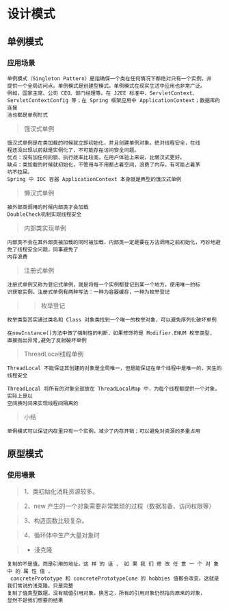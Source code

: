 # 设计模式

## 单例模式

### 应用场景

    单例模式（Singleton Pattern）是指确保一个类在任何情况下都绝对只有一个实例，并
    提供一个全局访问点。单例模式是创建型模式。单例模式在现实生活中应用也非常广泛。
    例如，国家主席、公司 CEO、部门经理等。在 J2EE 标准中，ServletContext、
    ServletContextConfig 等；在 Spring 框架应用中 ApplicationContext；数据库的连接
    池也都是单例形式
    
> 饿汉式单例  

    饿汉式单例是在类加载的时候就立即初始化，并且创建单例对象。绝对线程安全，在线
    程还没出现以前就是实例化了，不可能存在访问安全问题。
    优点：没有加任何的锁、执行效率比较高，在用户体验上来说，比懒汉式更好。
    缺点：类加载的时候就初始化，不管用与不用都占着空间，浪费了内存，有可能占着茅
    坑不拉屎。
    Spring 中 IOC 容器 ApplicationContext 本身就是典型的饿汉式单例  
    
> 懒汉式单例

    被外部类调用的时候内部类才会加载
    DoubleCheck机制实现线程安全
    
> 内部类实现单例

    内部类不会在其外部类被加载的同时被加载，内部类一定是要在方法调用之前初始化，巧妙地避免了线程安全问题，同事避免了
    内存浪费
    
> 注册式单例

    注册式单例又称为登记式单例，就是将每一个实例都登记到某一个地方，使用唯一的标
    识获取实例。注册式单例有两种写法：一种为容器缓存，一种为枚举登记    
    
            
>> 枚举登记

    枚举类型其实通过类名和 Class 对象类找到一个唯一的枚举对象，可以避免序列化破坏单例
    
    在newInstance()方法中做了强制性的判断，如果修饰符是 Modifier.ENUM 枚举类型，
    直接抛出异常,避免了反射破坏单例
    
> ThreadLocal线程单例

    ThreadLocal 不能保证其创建的对象是全局唯一，但是能保证在单个线程中是唯一的，天生的线程安全
    
    ThreadLocal 将所有的对象全部放在 ThreadLocalMap 中，为每个线程都提供一个对象，实际上是以
    空间换时间来实现线程间隔离的
    
> 小结

    单例模式可以保证内存里只有一个实例，减少了内存开销；可以避免对资源的多重占用        
    
    
##  原型模式    

### 使用場景

>  1、类初始化消耗资源较多。

>  2、new 产生的一个对象需要非常繁琐的过程（数据准备、访问权限等） 

> 3、构造函数比较复杂。

> 4、循环体中生产大量对象时   

>* 淺克隆

    复制的不是值，而是引用的地址。这 样 的 话 ， 如 果 我 们 修 改 任 意 一 个 对 象 中 的 属 性 值 ，
     concretePrototype 和 concretePrototypeCone 的 hobbies 值都会改变。这就是我们常说的浅克隆。只是完整
    复制了值类型数据，没有赋值引用对象。换言之，所有的引用对象仍然指向原来的对象，
    显然不是我们想要的结果